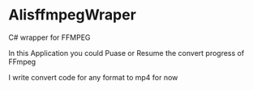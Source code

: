 # AlisffmpegWraper

C# wrapper for FFMPEG

In this Application you could Puase or Resume the convert progress of FFmpeg

I write convert code for any format to mp4 for now
